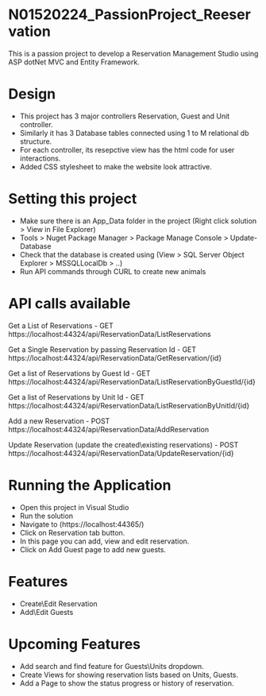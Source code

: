 # N01520224_PassionProject_Reeservation

This is a passion project to develop a Reservation Management Studio using ASP dotNet MVC and Entity Framework.

# Design

- This project has 3 major controllers Reservation, Guest and Unit controller.
- Similarly it has 3 Database tables connected using 1 to M relational db structure.
- For each controller, its resepctive view has the html code for user interactions.
- Added CSS stylesheet to make the website look attractive.

# Setting this project 
- Make sure there is an App_Data folder in the project (Right click solution > View in File Explorer)
- Tools > Nuget Package Manager > Package Manage Console > Update-Database
- Check that the database is created using (View > SQL Server Object Explorer > MSSQLLocalDb > ..)
- Run API commands through CURL to create new animals

# API calls available
Get a List of Reservations - GET
https://localhost:44324/api/ReservationData/ListReservations

Get a Single Reservation by passing Reservation Id - GET
https://localhost:44324/api/ReservationData/GetReservation/{id}

Get a list of Reservations by Guest Id - GET
https://localhost:44324/api/ReservationData/ListReservationByGuestId/{id}

Get a list of Reservations by Unit Id - GET
https://localhost:44324/api/ReservationData/ListReservationByUnitId/{id}

Add a new Reservation - POST
https://localhost:44324/api/ReservationData/AddReservation

Update Reservation (update the created\existing reservations) - POST
https://localhost:44324/api/ReservationData/UpdateReservation/{id}

# Running the Application
- Open this project in Visual Studio
- Run the solution
- Navigate to (https://localhost:44365/)
- Click on Reservation tab button.
- In this page you can add, view and edit reservation.
- Click on Add Guest page to add new guests.

# Features
- Create\Edit Reservation
- Add\Edit Guests

# Upcoming Features
- Add search and find feature for Guests\Units dropdown.
- Create Views for showing reservation lists based on Units, Guests.
- Add a Page to show the status progress or history of reservation.
